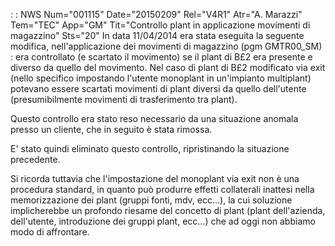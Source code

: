  :  : NWS Num="001115" Date="20150209" Rel="V4R1" Atr="A. Marazzi" Tem="TEC" App="GM" Tit="Controllo plant in applicazione movimenti di magazzino" Sts="20"
In data 11/04/2014 era stata eseguita la seguente modifica, nell'applicazione dei movimenti di magazzino (pgm GMTR00_SM) : 
era controllato (e scartato il movimento) se il plant di B£2 era presente e diverso da quello del movimento.
Nel caso di plant di B£2 modificato via exit (nello specifico impostando l'utente monoplant in un'impianto multiplant) potevano essere scartati movimenti di plant diversi da quello dell'utente (presumibilmente movimenti di trasferimento tra plant).

Questo controllo era stato reso necessario da una situazione anomala presso un cliente, che in seguito è stata rimossa.

E' stato quindi eliminato questo controllo, ripristinando la situazione precedente.

Si ricorda tuttavia che l'impostazione del monoplant via exit non è una procedura standard, in quanto può produrre effetti collaterali inattesi nella memorizzazione dei plant (gruppi fonti, mdv,
ecc...), la cui soluzione implicherebbe un profondo riesame del concetto di plant (plant dell'azienda, dell'utente, introduzione dei gruppi plant, ecc...) che ad oggi non abbiamo modo di affrontare.
